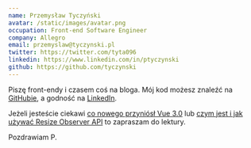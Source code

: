 ```yaml
---
name: Przemysław Tyczyński
avatar: /static/images/avatar.png
occupation: Front-end Software Engineer
company: Allegro
email: przemyslaw@tyczynski.pl
twitter: https://twitter.com/tyta096
linkedin: https://www.linkedin.com/in/ptyczynski
github: https://github.com/tyczynski
---
```


Piszę front-endy i czasem coś na bloga. Mój kod możesz znaleźć na [GitHubie](https://github.com/tyczynski), a godność na [LinkedIn](https://www.linkedin.com/in/ptyczynski/).

Jeżeli jesteście ciekawi [co nowego przyniósł Vue 3.0](https://geek.justjoin.it/vue-js-3-0-nowosci-i-zmiany-co-przyniosla-nowa-wersja) lub [czym jest i jak używać Resize Observer API](https://www.empressia.pl/blog/179-obserwowanie-zmian-rozmiaru-elementow-z-resize-observer-api) to zapraszam do lektury.

Pozdrawiam P.
